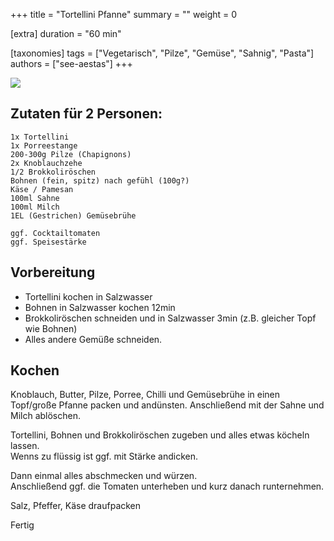 +++
title = "Tortellini Pfanne"
summary = ""
weight = 0

[extra]
duration = "60 min"

[taxonomies]
tags = ["Vegetarisch", "Pilze", "Gemüse", "Sahnig", "Pasta"]
authors = ["see-aestas"]
+++

<div class="image" alt="Asia Gemüsepfanne">
    <img src="/kochen/Tortellini_Pfanne.png" style="width:auto;"></img>
</div>


## Zutaten für 2 Personen:

```
1x Tortellini 
1x Porreestange
200-300g Pilze (Chapignons)
2x Knoblauchzehe
1/2 Brokkoliröschen 
Bohnen (fein, spitz) nach gefühl (100g?)
Käse / Pamesan
100ml Sahne
100ml Milch
1EL (Gestrichen) Gemüsebrühe

ggf. Cocktailtomaten
ggf. Speisestärke
```

## Vorbereitung

- Tortellini kochen in Salzwasser
- Bohnen in Salzwasser kochen 12min
- Brokkoliröschen schneiden und in Salzwasser 3min (z.B. gleicher Topf wie Bohnen)
- Alles andere Gemüße schneiden.

## Kochen

Knoblauch, Butter, Pilze, Porree, Chilli und Gemüsebrühe in einen Topf/große Pfanne packen und andünsten.
Anschließend mit der Sahne und Milch ablöschen.

Tortellini, Bohnen und Brokkoliröschen zugeben und alles etwas köcheln lassen. \
Wenns zu flüssig ist ggf. mit Stärke andicken.

Dann einmal alles abschmecken und würzen. \
Anschließend ggf. die Tomaten unterheben und kurz danach runternehmen.

Salz, Pfeffer, Käse draufpacken

Fertig
